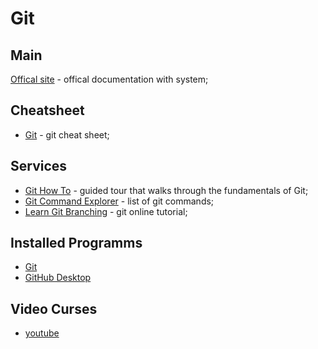 # Git

## Main

[Offical site](https://git-scm.com/) - offical documentation with system;

## Cheatsheet

- [Git](https://education.github.com/git-cheat-sheet-education.pdf) - git cheat sheet;

## Services

- [Git How To](https://githowto.com/) - guided tour that walks through the fundamentals of Git;
- [Git Command Explorer](https://gitexplorer.com/) - list of git commands;
- [Learn Git Branching](https://learngitbranching.js.org/) - git online tutorial;

## Installed Programms
- [Git](https://git-scm.com/)
- [GitHub Desktop](https://desktop.github.com/)

## Video Curses
- [youtube](https://www.youtube.com/watch?v=Rke_Z1-nvUM)



